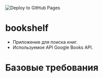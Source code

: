 ![Deploy to GitHub Pages](https://github.com/Rinatto/bookshelf/workflows/Deploy%20to%20GitHub%20Pages/badge.svg)

# bookshelf

- Приложение для поиска книг.
- Используемое API Google Books API.

# Базовые требования
